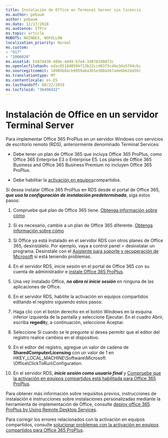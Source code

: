 ```yaml
---
title: Instalación de Office en Terminal Server sin licencia
ms.author: pebaum
author: pebaum
ms.date: 12/17/2018
ms.audience: ITPro
ms.topic: article
ROBOTS: NOINDEX, NOFOLLOW
localization_priority: Normal
ms.custom:
- "917"
- "2000020"
ms.assetid: b1074430-489e-4d49-bfe4-3d8783d8073c
ms.openlocfilehash: edac051840594f13b22ccd83f5cd6e3da5f84cbc
ms.sourcegitcommit: 1d98db8acb9959aba3b5e308a567ade6b62da56c
ms.translationtype: MT
ms.contentlocale: es-ES
ms.lasthandoff: 08/22/2019
ms.locfileid: "36498432"
---
```

# <a name="installing-office-on-a-terminal-server"></a>Instalación de Office en un servidor Terminal Server

Para implementar Office 365 ProPlus en un servidor Windows con servicios de escritorio remoto (RDS), anteriormente denominado Terminal Services:
  
- Debe tener un plan de Office 365 que incluya Office 365 ProPlus, como Office 365 Enterprise E3 o Enterprise E5. Los planes de Office 365 Business and Office 365 Business Premium no incluyen Office 365 ProPlus.

- Debe habilitar la [activación en equipos](https://docs.microsoft.com/DeployOffice/overview-of-shared-computer-activation-for-office-365-proplus)compartidos.

Si desea instalar Office 365 ProPlus en RDS desde el portal de Office 365, ***que usa la configuración de instalación predeterminada***, siga estos pasos:
  
1. Compruebe qué plan de Office 365 tiene. [Obtenga información sobre cómo](https://docs.microsoft.com/office365/admin/admin-overview/what-subscription-do-i-have)

2. Si es necesario, cambie a un plan de Office 365 diferente. [Obtenga información sobre cómo](https://docs.microsoft.com/office365/admin/subscriptions-and-billing/switch-to-a-different-plan)

3. Si Office ya está instalado en el servidor RDS con otros planes de Office 365, desinstálelo. Por ejemplo, vaya a control panel \> desinstalar un programa. Desinstale con el [Asistente para soporte y recuperación de Microsoft](https://aka.ms/SARA-OfficeUninstall-Alchemy) si está teniendo problemas.

4. En el servidor RDS, inicie sesión en el portal de Office 365 con su cuenta de administrador e [instale Office 365 ProPlus](https://portal.office.com/OLS/MySoftware.aspx).

5. Una vez instalado Office, ***no abra ni inicie sesión*** en ninguna de las aplicaciones de Office.

6. En el servidor RDS, habilite la activación en equipos compartidos editando el registro siguiendo estos pasos:

1. Haga clic con el botón derecho en el botón Windows en la esquina inferior izquierda de la pantalla y seleccione Ejecutar. En el cuadro Abrir, escriba **regedit**y, a continuación, seleccione Aceptar.

2. Seleccione Sí cuando se le pregunte si desea permitir que el editor del registro realice cambios en el dispositivo.

3. En el editor del registro, agregue un valor de cadena de **SharedComputerLicensing** con un valor de 1 en HKEY_LOCAL_MACHINE\Software\Microsoft \Office\ClickToRun\Configuration.

7. En el servidor RDS, ***inicie sesión como usuario final*** y [Compruebe que la activación en equipos compartidos está habilitada para Office 365 ProPlus](https://docs.microsoft.com/DeployOffice/troubleshoot-issues-with-shared-computer-activation-for-office-365-proplus#verify-that-activation-for-office-365-proplus-succeeded).

Para obtener más información sobre requisitos previos, instrucciones de instalación e instrucciones sobre instalaciones personalizadas mediante la herramienta de implementación de Office, consulte [deploy office 365 ProPlus by Using Remote Desktop Services](https://docs.microsoft.com/DeployOffice/deploy-office-365-proplus-by-using-remote-desktop-services).
  
Para corregir los errores relacionados con la activación en equipos compartidos, consulte [solucionar problemas con la activación en equipos compartidos para Office 365 ProPlus](https://docs.microsoft.com/DeployOffice/troubleshoot-issues-with-shared-computer-activation-for-office-365-proplus).
  